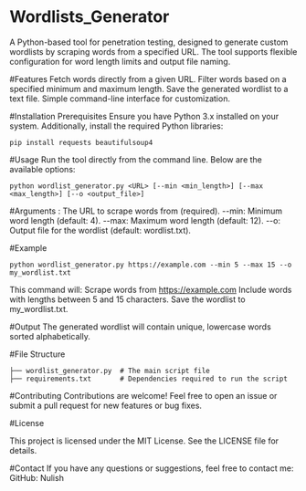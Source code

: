 # Wordlists_Generator
A Python-based tool for penetration testing, designed to generate custom wordlists by scraping words from a specified URL. The tool supports flexible configuration for word length limits and output file naming.

#Features
Fetch words directly from a given URL.
Filter words based on a specified minimum and maximum length.
Save the generated wordlist to a text file.
Simple command-line interface for customization.

#Installation
Prerequisites
Ensure you have Python 3.x installed on your system. Additionally, install the required Python libraries:

```
pip install requests beautifulsoup4
```

#Usage
Run the tool directly from the command line. Below are the available options:

```
python wordlist_generator.py <URL> [--min <min_length>] [--max <max_length>] [--o <output_file>]
```

#Arguments
<URL>: The URL to scrape words from (required).
--min: Minimum word length (default: 4).
--max: Maximum word length (default: 12).
--o: Output file for the wordlist (default: wordlist.txt).

#Example

```
python wordlist_generator.py https://example.com --min 5 --max 15 --o my_wordlist.txt
```

This command will:
Scrape words from https://example.com
Include words with lengths between 5 and 15 characters.
Save the wordlist to my_wordlist.txt.

#Output
The generated wordlist will contain unique, lowercase words sorted alphabetically.

#File Structure
```.
├── wordlist_generator.py  # The main script file
├── requirements.txt       # Dependencies required to run the script
```

#Contributing
Contributions are welcome! Feel free to open an issue or submit a pull request for new features or bug fixes.

#License

This project is licensed under the MIT License. See the LICENSE file for details.

#Contact
If you have any questions or suggestions, feel free to contact me:
GitHub: Nulish
